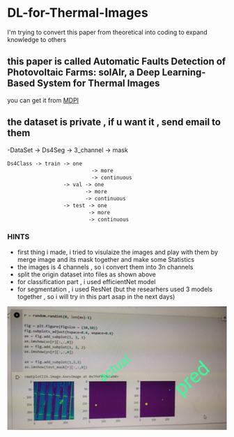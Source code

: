 # DL-for-Thermal-Images
I'm trying to convert this paper from theoretical into coding to expand knowledge to others
## this paper is called Automatic Faults Detection of Photovoltaic Farms: solAIr, a Deep Learning-Based System for Thermal Images 
you can get it from [MDPI](https://www.mdpi.com/1996-1073/13/24/6496)


## the dataset is private , if u want it , send email to them 
-DataSet -> Ds4Seg -> 3_channel
                   -> mask

    Ds4Class -> train -> one
                               -> more
                               -> continuous 
                      -> val -> one
                             -> more
                             -> continuous
                      -> test -> one
                              -> more
                              -> continuous

### HINTS
- first thing i made, i tried to visulaize the images and play with them by merge image and its mask together and make some Statistics
- the images is 4 channels , so i convert them into 3n channels
- split the origin dataset into files as shown above
- for classification part , i used efficientNet model
- for segmentation , i used ResNet (but the researhers used 3 models together , so i will try in this part asap in the next days)

![the Output from segmentation](op_Seg.jpeg)





